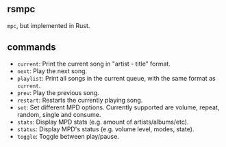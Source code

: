 ## rsmpc

`mpc`, but implemented in Rust.

## commands

- `current`: Print the current song in "artist - title" format.
- `next`: Play the next song.
- `playlist`: Print all songs in the current queue, with the same format as `current`.
- `prev`: Play the previous song.
- `restart`: Restarts the currently playing song.
- `set`: Set different MPD options. Currently supported are volume, repeat, random, single and consume.
- `stats`: Display MPD stats (e.g. amount of artists/albums/etc).
- `status`: Display MPD's status (e.g. volume level, modes, state).
- `toggle`: Toggle between play/pause.
